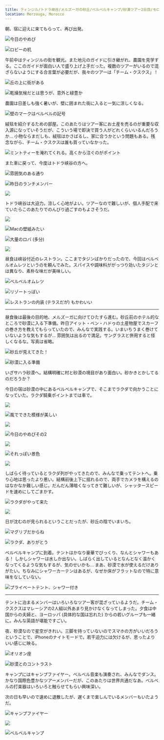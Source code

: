 ```yaml
---
title: ティンジル/トドラ峡谷/メルズーガの砂丘/ベルベルキャンプ/砂漠ツアー2日目/モロッコ旅行5日目
location: Merzouga, Morocco
---
```


朝、宿に迎えに来てもらって、再び出発。

![今日のやめぴ](https://photos.apkas.net/medium/202403/20240304-151441.webp)

![ロビーの机](https://photos.apkas.net/medium/202403/20240304-164305.webp)

午前中はティンジルの街を観光。また地元のガイドに引き継がれ、農園を見学する。ここのガイドが面白い人で盛り上げ上手だった。複数のツアーがいるので混ざらないようにする合言葉が必要だが、我々のツアーは「チーム・クスクス」！

![丘の上に街がある](https://photos.apkas.net/medium/202403/20240304-180125.webp)

![乾燥気候だとは思うが、意外と緑豊か](https://photos.apkas.net/medium/202403/20240304-181347.webp)

農園は日差しも強く暑いが、壁に囲まれた街に入ると一気に涼しくなる。

![壁のマークはベルベルの記号](https://photos.apkas.net/medium/202403/20240304-184351.webp)

絨毯を紹介するための部屋。このあたりはツアー客にお土産を売るのが重要な収入源になっていそうだが、こういう場で即決で買う人がどれくらいいるんだろうか... 小物ならまだしも、絨毯はかさばるし、家に合うかという問題もある。残念ながら、チーム・クスクスは誰も買っていなかった。

![ミントティーを淹れてくれる。高くから注ぐのがポイント](https://photos.apkas.net/medium/202403/20240304-185053.webp)

また車に戻って、今度はトドラ峡谷の方へ。

![雰囲気のある通り](https://photos.apkas.net/medium/202403/20240304-192517.webp)

![昨日のランチメンバー](https://photos.apkas.net/medium/202403/20240304-192525.webp)

![](https://photos.apkas.net/medium/202403/20240304-194416.webp)

トドラ峡谷は大迫力。涼しく心地がよい。ツアーなので難しいが、個人手配で来ていたらこのあたりでのんびり過ごすのもよさそうだ。

![](https://photos.apkas.net/medium/202403/20240304-200014.webp)

![Macの壁紙みたい](https://photos.apkas.net/medium/202403/20240304-200122.webp)

![大量のロバ (多分)](https://photos.apkas.net/medium/202403/20240304-201746.webp)

![](https://photos.apkas.net/medium/202403/20240304-201831.webp)

昼食は峡谷付近のレストラン。ここまでタジンばかりだったので、今回はベルベルオムレツというのを頼んでみた。スパイスや調味料ががっつり効いたタジンとは異なり、素朴な味だが美味しい。

![ベルベルオムレツ](https://photos.apkas.net/medium/202403/20240304-205424.webp)

![リゾートっぽい](https://photos.apkas.net/medium/202403/20240304-212837.webp)

![レストランの内装 (テラスだが) もかわいい](https://photos.apkas.net/medium/202403/20240304-212853.webp)

---

昼食後は最後の目的地、メルズーガに向けてひたすら進む。砂丘前のホテル的なところで砂漠に入る下準備。昨日アイット・ベン・ハドゥの土産物屋でスカーフの巻き方を教えてもらっていたので、みんなで実践する。いまいちうまく巻けていないような気もするが... 雰囲気は出るので満足。サングラスと併用すると怪しくなるな。写真は省略。

![砂丘が見えてきた！](https://photos.apkas.net/medium/202403/20240305-004924.webp)

![砂漠に入る準備](https://photos.apkas.net/medium/202403/20240305-015151.webp)

いざサハラ砂漠へ。結構明確に村と砂漠の境目があり面白い。砂かきとかしてるのだろうか？

今日の宿は砂漠の中にあるベルベルキャンプで、そこまでラクダで向かうことになっていた。ラクダ騎乗ポイントまでは車で。

![](https://photos.apkas.net/medium/202403/20240305-022143.webp)

![風でできた模様が美しい](https://photos.apkas.net/medium/202403/20240305-022458.webp)

![](https://photos.apkas.net/medium/202403/20240305-022504.webp)

![今日のやめぴその2](https://photos.apkas.net/medium/202403/20240305-022635.webp)

![](https://photos.apkas.net/medium/202403/20240305-023439.webp)

![それっぽい景色](https://photos.apkas.net/medium/202403/20240305-023611.webp)

![](https://photos.apkas.net/medium/202403/20240305-023750.webp)

しばらく待っているとラクダ列がやってきたので、みんなで乗ってテントへ。乗り心地は思ったより悪い。結構前後上下に揺れるので、両手でカメラを構えるのはなかなか難しい感じ。だんだん薄暗くなってきて難しいが、シャッタースピードを速めにしてごまかす。

![ラクダがやって来た](https://photos.apkas.net/medium/202403/20240305-024008.webp)

![](https://photos.apkas.net/medium/202403/20240305-025435.webp)

日が沈むのが見られるということだったが、砂丘の陰でいまいち。

![マグリブだからね](https://photos.apkas.net/medium/202403/20240305-030750.webp)

![ラクダ、ありがとう](https://photos.apkas.net/medium/202403/20240305-034108.webp)

ベルベルキャンプに到着。テントはかなり豪華でびっくり、なんとシャワーもある！ しかしシャワーは水しか出ない。しばらく出しているとなんとなく温かくなってくるような気もするが、気のせいかも... まあ、砂漠で水が使えるだけありがたい。ちなみにシャワーカーテンはあるが、なぜか床がフラットなので特に意味をなしていない。

![プライベートテント、シャワー付き](https://photos.apkas.net/medium/202403/20240305-040340.webp)

---

テントに泊まるメンバーはいろいろなツアー客が混ざっているようだ。チーム・クスクスはマレーシアの2人組以外あまり見かけなくなってしまった。夕食は中国からの夫婦と、ヨーロッパ (具体的な国は忘れた) からの若いグループも一緒に。みんな英語が堪能ですごい。

夜、砂漠なので星空がきれい。三脚を持っていないのでスマホの方がいいだろうということで、iPhoneのナイトモードで。若干迫力には欠けるが、思ったよりいい感じに映る。

![オリオン座](https://photos.apkas.net/medium/202403/20240304-211923.webp)

![砂漠とのコントラスト](https://photos.apkas.net/medium/202403/20240304-212501.webp)

キャンプにはキャンプファイヤー。ベルベル音楽も演奏され、みんなでダンス。かなり国際色豊かなツアーメンバーだが、このあたりは世界共通だなあ。ベルベルの打楽器はいろいろと触らせてもらい興味深い。

次の日も早いので速めに退散したが、遅くまで楽しんでいるメンバーもいたようだ。

![キャンプファイヤー](https://photos.apkas.net/medium/202403/20240304-212757.webp)

![](https://photos.apkas.net/medium/202403/20240304-222155.webp)

![ベルベルキャンプ](https://photos.apkas.net/medium/202403/20240304-222434.webp)
